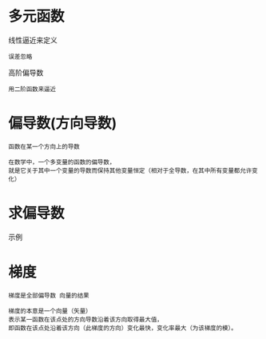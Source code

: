 # 多元函数

线性逼近来定义


    误差忽略

高阶偏导数

    用二阶函数来逼近
    
  
# 偏导数(方向导数)

    函数在某一个方向上的导数

    在数学中，一个多变量的函数的偏导数，
    就是它关于其中一个变量的导数而保持其他变量恒定（相对于全导数，在其中所有变量都允许变化）

# 求偏导数

示例

  
  
# 梯度

    梯度是全部偏导数 向量的结果
  
    梯度的本意是一个向量（矢量）
    表示某一函数在该点处的方向导数沿着该方向取得最大值，
    即函数在该点处沿着该方向（此梯度的方向）变化最快，变化率最大（为该梯度的模）。


 